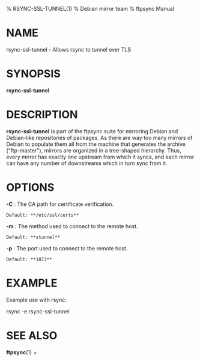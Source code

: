 % RSYNC-SSL-TUNNEL(1)
% Debian mirror team
% ftpsync Manual

# NAME
rsync-ssl-tunnel - Allows rsync to tunnel over TLS

# SYNOPSIS
**rsync-ssl-tunnel**

# DESCRIPTION

**rsync-ssl-tunnel** is part of the ftpsync suite for mirroring Debian and Debian-like
repositories of packages.  As there are way too many mirrors of Debian to populate
them all from the machine that generates the archive ("ftp-master"), mirrors are
organized in a tree-shaped hierarchy.  Thus, every mirror has exactly one upstream
from which it syncs, and each mirror can have any number of downstreams which in
turn sync from it.

# OPTIONS

**-C**
:   The CA path for certificate verification.

    Default: **/etc/ssl/certs**

**-m**
:   The method used to connect to the remote host.

    Default: **stunnel**

**-p**
:   The port used to connect to the remote host.

    Default: **1873**

# EXAMPLE

Example use with rsync:

  rsync -e rsync-ssl-tunnel

# SEE ALSO
**ftpsync**(1) +
